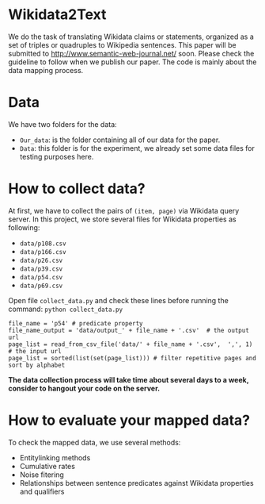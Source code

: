 # Wikidata2Text
We do the task of translating Wikidata claims or statements, organized as a set of triples or quadruples to Wikipedia sentences. This paper will be submitted to http://www.semantic-web-journal.net/ soon. Please check the guideline to follow when we publish our paper. The code is mainly about the data mapping process.

# Data
We have two folders for the data:
* `Our_data`: is the folder containing all of our data for the paper.
* `Data`: this folder is for the experiment, we already set some data files for testing purposes here.

# How to collect data?
At first, we have to collect the pairs of `(item, page)` via Wikidata query server. In this project, we store several files for Wikidata properties as following:
- `data/p108.csv`
- `data/p166.csv`
- `data/p26.csv`
- `data/p39.csv`
- `data/p54.csv`
- `data/p69.csv`

Open file `collect_data.py` and check these lines before running the command: `python collect_data.py`

```
file_name = 'p54' # predicate property
file_name_output = 'data/output_' + file_name + '.csv'  # the output url
page_list = read_from_csv_file('data/' + file_name + '.csv',  ',', 1) # the input url
page_list = sorted(list(set(page_list))) # filter repetitive pages and sort by alphabet
```
**The data collection process will take time about several days to a week, consider to hangout your code on the server.**

# How to evaluate your mapped data?

To check the mapped data, we use several methods:
- Entitylinking methods
- Cumulative rates
- Noise fitering
- Relationships between sentence predicates against Wikidata properties and qualifiers
